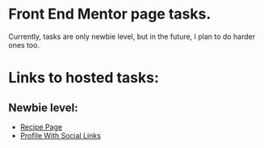 # Front End Mentor page tasks.
Currently, tasks are only newbie level, but in the future, I plan to do harder ones too.

# Links to hosted tasks:
## Newbie level:
- [Recipe Page](https://recipe-page-task.vercel.app)
- [Profile With Social Links](https://social-links-profile-task.vercel.app/)
